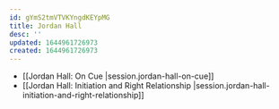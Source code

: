 ```yaml
---
id: gYmS2tmVTVKYngdKEYpMG
title: Jordan Hall
desc: ''
updated: 1644961726973
created: 1644961726973
---
```


- [[Jordan Hall:  On Cue |session.jordan-hall-on-cue]]
- [[Jordan Hall:  Initiation and Right Relationship |session.jordan-hall-initiation-and-right-relationship]]
